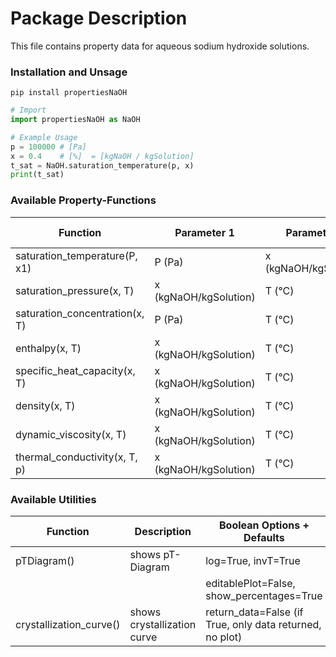 # Package Description

This file contains property data for aqueous sodium hydroxide solutions.

### Installation and Unsage

```
pip install propertiesNaOH
```

```python
# Import
import propertiesNaOH as NaOH

# Example Usage
p = 100000 # [Pa]
x = 0.4    # [%]  = [kgNaOH / kgSolution]
t_sat = NaOH.saturation_temperature(p, x)
print(t_sat)
```

### Available Property-Functions

| Function                         | Parameter 1           | Parameter 2           | Parameter 3    | Return Unit   |
|----------------------------------|-----------------------|-----------------------|----------------|---------------|
| saturation_temperature(P, x1)    | P (Pa)                | x (kgNaOH/kgSolution) | -              | °C            |
| saturation_pressure(x, T)        | x (kgNaOH/kgSolution) | T (°C)                | -              | Pa            |
| saturation_concentration(x, T)   | P (Pa)                | T (°C)                | -              | kg/kg         |
| enthalpy(x, T)                   | x (kgNaOH/kgSolution) | T (°C)                | -              | kJ/kg         |
| specific_heat_capacity(x, T)     | x (kgNaOH/kgSolution) | T (°C)                | -              | kJ/kg·K       |
| density(x, T)                    | x (kgNaOH/kgSolution) | T (°C)                | -              | kg/m³         |
| dynamic_viscosity(x, T)          | x (kgNaOH/kgSolution) | T (°C)                | -              | Pa·s          |
| thermal_conductivity(x, T, p)    | x (kgNaOH/kgSolution) | T (°C)                | p (Pa)         | W/m·K         |


### Available Utilities


| Function                 | Description                  | Boolean Options + Defaults                              |
|--------------------------|------------------------------|---------------------------------------------------------|
| pTDiagram()              | shows pT-Diagram             | log=True, invT=True                                     |
|                          |                              | editablePlot=False, show_percentages=True               |
| crystallization_curve()  | shows crystallization curve  | return_data=False (if True, only data returned, no plot)|
